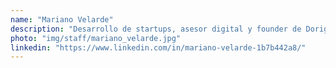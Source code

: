 ```yaml
---
name: "Mariano Velarde"
description: "Desarrollo de startups, asesor digital y founder de Dorigen"
photo: "img/staff/mariano_velarde.jpg"
linkedin: "https://www.linkedin.com/in/mariano-velarde-1b7b442a8/"
---
```

